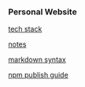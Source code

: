 ### Personal Website

[tech stack](https://github.com/cathe-zhang/cathe-zhang.github.io/tree/master/tech-stack)

[notes](https://github.com/cathe-zhang/cathe-zhang.github.io/tree/master/notes)

[markdown syntax](https://github.com/cathe-zhang/cathe-zhang.github.io/tree/master/markdown-syntax)

[npm publish guide](https://github.com/cathe-zhang/cathe-zhang.github.io/tree/master/notes/npm_publish_guide)
